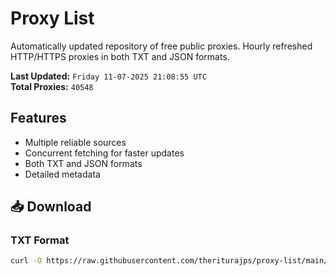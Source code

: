 # Proxy List

Automatically updated repository of free public proxies. Hourly refreshed HTTP/HTTPS proxies in both TXT and JSON formats.

**Last Updated:** `Friday 11-07-2025 21:08:55 UTC`  
**Total Proxies:** `40548`

## Features
- Multiple reliable sources
- Concurrent fetching for faster updates
- Both TXT and JSON formats
- Detailed metadata

## 📥 Download

### TXT Format
```bash
curl -O https://raw.githubusercontent.com/theriturajps/proxy-list/main/proxies.txt